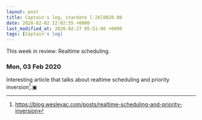 ```yaml
---
layout: post
title: Captain's log, stardate [-26]0820.00
date: 2020-02-02 12:02:55 +0000
last_modified_at: 2020-02-27 05:51:06 +0000
tags: [Captain's log]
---
```


This week in review: Realtime scheduling.

<!-- more -->

### Mon, 03 Feb 2020
Interesting article that talks about realtime scheduling and priority
inversion[^1].▣

[^1]: <https://blog.wesleyac.com/posts/realtime-scheduling-and-priority-inversion>